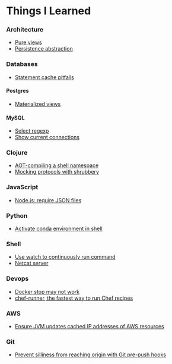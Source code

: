 Things I Learned
================


### Architecture

* [Pure views](https://github.com/jstaffans/til/blob/master/architecture/pure_views.md)
* [Persistence abstraction](https://github.com/jstaffans/til/blob/master/architecture/persistence_abstraction.md)

### Databases 

* [Statement cache pitfalls](https://github.com/jstaffans/til/blob/master/db/statement_cache_pitfalls.md)

#### Postgres

* [Materialized views](https://github.com/jstaffans/til/blob/master/postgres/materialized_views.md)

#### MySQL 

* [Select regexp](https://github.com/jstaffans/til/blob/master/mysql/select_regexp.md)
* [Show current connections](https://github.com/jstaffans/til/blob/master/mysql/connections.md)

### Clojure

* [AOT-compiling a shell namespace](https://github.com/jstaffans/til/blob/master/clojure/aot_shell.md)
* [Mocking protocols with shrubbery](https://github.com/jstaffans/til/blob/master/clojure/shrubbery_mocks.md)

### JavaScript

* [Node.js: require JSON files](https://github.com/jstaffans/til/blob/master/js/require_json.md)

### Python 

* [Activate conda environment in shell](https://github.com/jstaffans/til/blob/master/python/conda_workon.md)

### Shell

* [Use watch to continuously run command](https://github.com/jstaffans/til/blob/master/shell/watch.md)
* [Netcat server](https://github.com/jstaffans/til/blob/master/shell/netcat_server.md)

### Devops

* [Docker stop may not work](https://github.com/jstaffans/til/blob/master/devops/docker_stop.md)
* [chef-runner, the fastest way to run Chef recipes](https://github.com/jstaffans/til/blob/master/devops/chef-runner.md)

### AWS 

* [Ensure JVM updates cached IP addresses of AWS resources](https://github.com/jstaffans/til/blob/master/aws/refresh_ips.md)

### Git

* [Prevent silliness from reaching origin with Git pre-push hooks](https://github.com/jstaffans/til/blob/master/git/pre_push_hooks.md)

